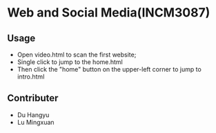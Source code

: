 # Web and Social Media(INCM3087)

## Usage

- Open video.html to scan the first website;
- Single click to jump to the home.html
- Then click the "home" button on the upper-left corner to jump to intro.html

## Contributer

- Du Hangyu
- Lu Mingxuan
